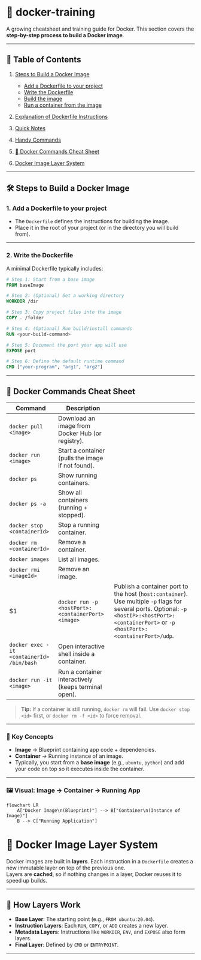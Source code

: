 # 🚀 docker-training

A growing cheatsheet and training guide for Docker.
This section covers the **step-by-step process to build a Docker image**.

---

## 📑 Table of Contents

1. [Steps to Build a Docker Image](#-steps-to-build-a-docker-image)

    * [Add a Dockerfile to your project](#1-add-a-dockerfile-to-your-project)
    * [Write the Dockerfile](#2-write-the-dockerfile)
    * [Build the image](#3-build-the-image)
    * [Run a container from the image](#4-run-a-container-from-the-image)
2. [Explanation of Dockerfile Instructions](#-explanation-of-dockerfile-instructions)
3. [Quick Notes](#-quick-notes)
4. [Handy Commands](#-handy-commands)
5. [🐳 Docker Commands Cheat Sheet](#-docker-commands-cheat-sheet)
6. [Docker Image Layer System](#-docker-image-layer-system)

---

## 🛠️ Steps to Build a Docker Image

### 1. Add a Dockerfile to your project

* The `Dockerfile` defines the instructions for building the image.
* Place it in the root of your project (or in the directory you will build from).

---

### 2. Write the Dockerfile

A minimal Dockerfile typically includes:

```dockerfile
# Step 1: Start from a base image
FROM baseImage

# Step 2: (Optional) Set a working directory
WORKDIR /dir

# Step 3: Copy project files into the image
COPY . /folder

# Step 4: (Optional) Run build/install commands
RUN <your-build-command>

# Step 5: Document the port your app will use
EXPOSE port

# Step 6: Define the default runtime command
CMD ["your-program", "arg1", "arg2"]
```

---

## 🐳 Docker Commands Cheat Sheet

| Command                                   | Description                                          |                                                                                                                                                                                                |
| ----------------------------------------- | ---------------------------------------------------- | ---------------------------------------------------------------------------------------------------------------------------------------------------------------------------------------------- |
| `docker pull <image>`                     | Download an image from Docker Hub (or registry).     |                                                                                                                                                                                                |
| `docker run <image>`                      | Start a container (pulls the image if not found).    |                                                                                                                                                                                                |
| `docker ps`                               | Show running containers.                             |                                                                                                                                                                                                |
| `docker ps -a`                            | Show all containers (running + stopped).             |                                                                                                                                                                                                |
| `docker stop <containerId>`               | Stop a running container.                            |                                                                                                                                                                                                |
| `docker rm <containerId>`                 | Remove a container.                                  |                                                                                                                                                                                                |
| `docker images`                           | List all images.                                     |                                                                                                                                                                                                |
| `docker rmi <imageId>`                    | Remove an image.                                     |                                                                                                                                                                                                |
| \$1                                       | `docker run -p <hostPort>:<containerPort> <image>`   | Publish a container port to the host (`host:container`). Use multiple `-p` flags for several ports. Optional: `-p <hostIP>:<hostPort>:<containerPort>` or `-p <hostPort>:<containerPort>/udp`. |
| `docker exec -it <containerId> /bin/bash` | Open interactive shell inside a container.           |                                                                                                                                                                                                |
| `docker run -it <image>`                  | Run a container interactively (keeps terminal open). |                                                                                                                                                                                                |

> **Tip:** If a container is still running, `docker rm` will fail. Use `docker stop <id>` first, or `docker rm -f <id>` to force removal.

---

### 🔑 Key Concepts

* **Image** → Blueprint containing app code + dependencies.
* **Container** → Running instance of an image.
* Typically, you start from a **base image** (e.g., `ubuntu`, `python`) and add your code on top so it executes inside the container.

---

### 🖼️ Visual: Image → Container → Running App

```mermaid
flowchart LR
    A["Docker Image\n(Blueprint)"] --> B["Container\n(Instance of Image)"]
    B --> C["Running Application"]
```

# 🐳 Docker Image Layer System

Docker images are built in **layers**. Each instruction in a `Dockerfile` creates a new immutable layer on top of the previous one.  
Layers are **cached**, so if nothing changes in a layer, Docker reuses it to speed up builds.

---

## 🔹 How Layers Work
- **Base Layer**: The starting point (e.g., `FROM ubuntu:20.04`).
- **Instruction Layers**: Each `RUN`, `COPY`, or `ADD` creates a new layer.
- **Metadata Layers**: Instructions like `WORKDIR`, `ENV`, and `EXPOSE` also form layers.
- **Final Layer**: Defined by `CMD` or `ENTRYPOINT`.

---
